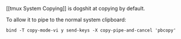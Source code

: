 [[tmux System Copying]] is dogshit at copying by default.

To allow it to pipe to the normal system clipboard:

```
bind -T copy-mode-vi y send-keys -X copy-pipe-and-cancel 'pbcopy'
```

